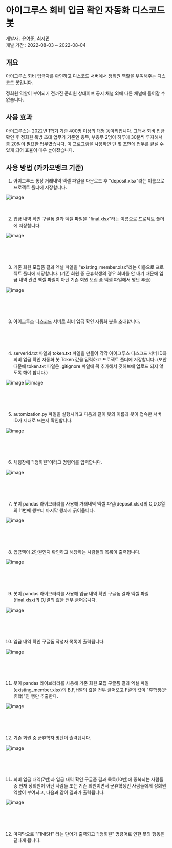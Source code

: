 # 아이그루스 회비 입금 확인 자동화 디스코드 봇
개발자 : <a href="https://github.com/Yun-YeoJun">윤여준</a>, <a href="https://github.com/Jimin0430">최지민</a><br>
개발 기간 : 2022-08-03 ~ 2022-08-04

## 개요
아이그루스 회비 입금자를 확인하고 디스코드 서버에서 정회원 역할을 부여해주는 디스코드 봇입니다.

정회원 역할이 부여되기 전까진 준회원 상태이며 공지 채널 외에 다른 채널에 들어갈 수 없습니다.



## 사용 효과
아이그루스는 2022년 1학기 기준 400명 이상의 대형 동아리입니다. 그래서 회비 입금 확인 후 정회원 톡방 초대 업무가 기존엔 총무, 부총무 2명이 하루에 30분씩 투자해서 총 20일이 필요한 업무였습니다. 이 프로그램을 사용하면 단 몇 초만에 업무를 끝낼 수 있게 되어 효율이 매우 높아졌습니다.


## 사용 방법 (카카오뱅크 기준)
1. 아이그루스 통장 거래내역 엑셀 파일을 다운로드 후 "deposit.xlsx"라는 이름으로 프로젝트 폴더에 저장합니다.

![image](https://user-images.githubusercontent.com/30434779/182913865-0c625b01-b23f-435e-a853-422856b65b89.png)
<br>
<br>
<br>

2. 입금 내역 확인 구글폼 결과 엑셀 파일을 "final.xlsx"라는 이름으로 프로젝트 폴더에 저장합니다.

![image](https://user-images.githubusercontent.com/30434779/182921780-42aa381a-cc9b-4006-a378-2e10c806a7d5.png)

<br>
<br>
<br>

3. 기존 회원 모집폼 결과 엑셀 파일을 "existing_member.xlsx"라는 이름으로 프로젝트 폴더에 저장합니다. 
(기존 회원 중 군휴학생의 경우 회비를 안 내기 때문에 입금 내역 관련 엑셀 파일이 아닌 기존 회원 모집 폼 엑셀 파일에서 명단 추출)
 
![image](https://user-images.githubusercontent.com/30434779/183120752-6906b3ff-d985-498d-8dcb-54e8f660cce0.png)

<br>
<br>
<br>

3. 아이그루스 디스코드 서버로 회비 입금 확인 자동화 봇을 초대합니다.

<br>
<br>
<br>

4. serverId.txt 파일과 token.txt 파일을 만들어 각각 아이그루스 디스코드 서버 ID와 회비 입금 확인 자동화 봇 Token 값을 입력하고 프로젝트 폴더에 저장합니다. (보안 때문에 token.txt 파일은 .gitignore 파일에 꼭 추가해서 깃허브에 업로드 되지 않도록 해야 합니다.)

![image](https://user-images.githubusercontent.com/30434779/182916191-94d47468-0237-4b68-9d11-0a347fd1a157.png)
![image](https://user-images.githubusercontent.com/30434779/182916557-9d1a5d2d-5230-49ad-b49e-5faa0ec3264f.png)

<br>
<br>
<br>

5. automization.py 파일을 실행시키고 다음과 같이 봇의 이름과 봇이 접속한 서버 ID가 제대로 뜨는지 확인합니다.

![image](https://user-images.githubusercontent.com/30434779/182918042-b584dda0-5d54-4c19-b728-026e3379f93a.png)

<br>
<br>
<br>

6. 채팅창에 "!정회원"이라고 명령어를 입력합니다.

![image](https://user-images.githubusercontent.com/30434779/182916848-1c117d94-e494-4efd-8ed8-77e3f5496ca5.png)

<br>
<br>
<br>

7. 봇이 pandas 라이브러리를 사용해 거래내역 엑셀 파일(deposit.xlsx)의 C,D,G열의 11번째 행부터 마지막 행까지 긁어옵니다.

![image](https://user-images.githubusercontent.com/30434779/182914947-bcb85090-312f-4bfb-82e2-0718c30e5b01.png)

<br>
<br>
<br>

8. 입금액이 2만원인지 확인하고 해당하는 사람들의 목록이 출력됩니다.

![image](https://user-images.githubusercontent.com/30434779/182918893-1c08f495-e8e0-4291-ad93-bbe1ceb24faa.png)

<br>
<br>
<br>

9. 봇이 pandas 라이브러리를 사용해 입금 내역 확인 구글폼 결과 엑셀 파일(final.xlsx)의 D,I열의 값을 전부 긁어옵니다.

![image](https://user-images.githubusercontent.com/30434779/182921195-58a2e10a-0545-4666-836f-43599f8cf14e.png)

<br>
<br>
<br>

10. 입금 내역 확인 구글폼 작성자 목록이 출력됩니다.

![image](https://user-images.githubusercontent.com/30434779/182922214-0d0cffe6-b66c-46aa-bcd0-42bb8d8e71d6.png)

<br>
<br>
<br>

11. 봇이 pandas 라이브러리를 사용해 기존 회원 모집 구글폼 결과 엑셀 파일(existing_member.xlsx)의 B,F,H열의 값을 전부 긁어오고 F열의 값이 "휴학생(군휴학)"인 행만 추출한다.

![image](https://user-images.githubusercontent.com/30434779/183122510-8575f907-1d73-4304-a4d2-dea9a2e5ad6a.png)



<br>
<br>
<br>

12. 기존 회원 중 군휴학자 명단이 출력됩니다.

![image](https://user-images.githubusercontent.com/30434779/183123123-7c9b433f-9202-4576-8382-9cfd121d1c72.png)

<br>
<br>
<br>

11. 회비 입금 내역(7번)과 입금 내역 확인 구글폼 결과 목록(10번)에 중복되는 사람들 중 현재 정회원이 아닌 사람들 또는 기존 회원이면서 군휴학생인 사람들에게 정회원 역할이 부여되고, 다음과 같이 결과가 출력됩니다.

![image](https://user-images.githubusercontent.com/30434779/182922586-45ddfe2f-5b16-4cbd-a1d3-f03df9b9e1d5.png)

<br>
<br>
<br>

12. 마지막으로 "FINISH" 라는 단어가 출력되고 "!정회원" 명령어로 인한 봇의 행동은 끝나게 됩니다.
